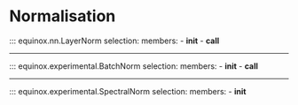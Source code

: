 # Normalisation

::: equinox.nn.LayerNorm
    selection:
        members:
            - __init__
            - __call__

---

::: equinox.experimental.BatchNorm
    selection:
        members:
            - __init__
            - __call__

---

::: equinox.experimental.SpectralNorm
    selection:
        members:
            - __init__
